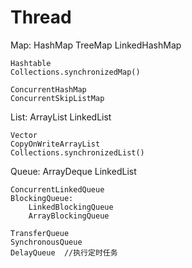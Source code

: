 # Thread
Map:
    HashMap
    TreeMap
    LinkedHashMap

    Hashtable
    Collections.synchronizedMap()

    ConcurrentHashMap
    ConcurrentSkipListMap

List:
    ArrayList
    LinkedList

    Vector
    CopyOnWriteArrayList
    Collections.synchronizedList()

Queue:
    ArrayDeque
    LinkedList

    ConcurrentLinkedQueue
    BlockingQueue:
        LinkedBlockingQueue
        ArrayBlockingQueue

    TransferQueue
    SynchronousQueue
    DelayQueue  //执行定时任务
